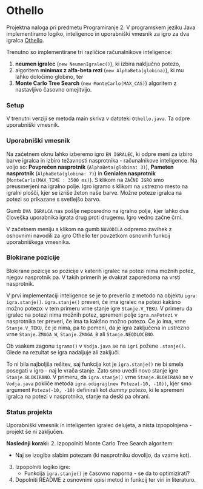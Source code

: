 # Othello
Projektna naloga pri predmetu Programiranje 2. V programskem jeziku Java implementiramo logiko, inteligenco in uporabniški vmesnik za igro za dva igralca [Othello](https://www.worldothello.org/about/about-othello/othello-rules/official-rules/english).

Trenutno so implementirane tri različice računalnikove inteligence:
1. **neumen igralec** (`new NeumenIgralec()`), ki izbira naključno potezo,
2. algoritem **minimax z alfa-beta rezi** (`new AlphaBeta(globina)`), ki mu lahko določimo globino, ter
3. **Monte Carlo Tree Search** (`new MonteCarlo(MAX_CAS)`) algoritem z nastavljivo časovno omejitvijo.

### Setup
V trenutni verziji se metoda main skriva v datoteki `Othello.java`. Ta odpre uporabniški vmesnik.

### Uporabniški vmesnik
Na začetnem oknu lahko izberemo igro `EN IGRALEC`, ki odpre meni za izbiro barve igralca in izbiro težavnosti nasprotnika - računalnikove inteligence. Na voljo so: **Povprečen nasprotnik** (`AlphaBeta(globina: 3)`), **Pameten nasprotnik** (`AlphaBeta(globina: 7)`) in **Genialen nasprotnik** (`MonteCarlo(MAX_TIME : 3500 ms)`). S klikom na `ZAČNI IGRO` smo preusmerjeni na igralno polje. Igro igramo s klikom na ustrezno mesto na igralni plošči, kjer se izriše žeton naše barve. Možne poteze igralca na potezi so prikazane s svetlejšo barvo. 

Gumb `DVA IGRALCA` nas pošlje neposredno na igralno polje, kjer lahko dva človeška uporabnika igrata drug proti drugemu. Igro vedno začne črni.

V začetnem meniju s klikom na gumb `NAVODILA` odpremo zavihek z osnovnimi navodili za igro Othello ter povzetkom osnovnih funkcij uporabniškega vmesnika.

### Blokirane pozicije
Blokirane pozicije so pozicije v katerih igralec na potezi nima možnih potez, njegov nasprotnik pa. V takih primerih je dvakrat zaporedoma na vrsti nasprotnik. 

V prvi implementaciji inteligence se je to preverilo z metodo na objektu `igra`: `igra.stanje()`. `igra.stanje()` preveri, če ima igralec na potezi kakšno možno potezo: v tem primeru vrne stanje igre `Stanje.V_TEKU`. V primeru da igralec na potezi nima možnih potez, spremeni polje `igra.naPotezi` v nasprotnika ter preveri, če ima ta kakšno možno potezo. Če jo ima, vrne `Stanje.V_TEKU`, če je nima, pa to pomeni, da je igra zaključena in ustrezno vrne `Stanje.ZMAGA_W`, `Stanje.ZMAGA_B` ali `Stanje.NEODLOCENO`.

Ob vsakem zagonu `igramo()` v `Vodja.java` se na `igri` požene `.stanje()`. Glede na rezultat se igra nadaljuje ali zaključi.

To ni bila najboljša rešitev, saj funkcija kot je `igra.stanje()` ne bi smela posegati v igro - naj le vrača stanje. Zato smo uvedli novo stanje igre `Stanje.BLOKIRANO`. V primeru, da `igra.stanje()` vrne `Stanje.BLOKIRANO` se v `Vodja.java` pokliče metoda `igra.odigraj(new Poteza(-10, -10))`, kjer smo argument `Poteza(-10, -10)` definirali kot *dummy* potezo, ki le spremeni igralca na potezi v nasprotnika, stanje na deski pa ohrani.

### Status projekta
Uporabniški vmesnik in inteligenten igralec delujeta, a nista izpopolnjena - projekt še ni
zaključen.

**Naslednji koraki:**
2. Izpopolniti Monte Carlo Tree Search algoritem:
   * Naj se izogiba slabim potezam (ki nasprotniku dovolijo, da vzame kot).
3. Izpopolniti logiko igre:
   * Funkcija `igra.stanje()` je časovno naporna - se da to optimizirati?
4. Dopolniti README z osnovnimi opisi metod in funkcij ter viri in literaturo.